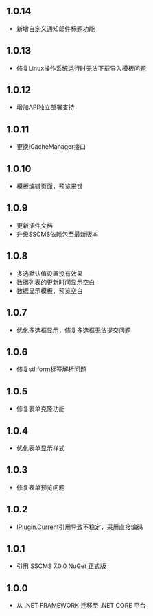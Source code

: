 ## 1.0.14
* 新增自定义通知邮件标题功能

## 1.0.13
* 修复Linux操作系统运行时无法下载导入模板问题

## 1.0.12
* 增加API独立部署支持

## 1.0.11
* 更换ICacheManager接口

## 1.0.10
* 模板编辑页面，预览报错

## 1.0.9
* 更新插件文档
* 升级SSCMS依赖包至最新版本

## 1.0.8
* 多选默认值设置没有效果
* 数据列表的更新时间显示空白
* 数据显示模板，预览空白

## 1.0.7
* 优化多选框显示，修复多选框无法提交问题

## 1.0.6
* 修复stl:form标签解析问题

## 1.0.5
* 修复表单克隆功能

## 1.0.4
* 优化表单显示样式

## 1.0.3
* 修复表单预览问题

## 1.0.2
* IPlugin.Current引用导致不稳定，采用直接编码

## 1.0.1
* 引用 SSCMS 7.0.0 NuGet 正式版

## 1.0.0
* 从 .NET FRAMEWORK 迁移至 .NET CORE 平台